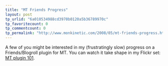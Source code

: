 ```yaml
---
title: "MT Friends Progress"
layout: post
tp_urlid: "6a010534988cd3970b0120a5b36789970c"
tp_favoritecount: 0
tp_commentcount: 0
tp_permalink: "http://www.monkinetic.com/2008/05/mt-friends-progress.html"
---
```

A few of you might be interested in my (frustratingly slow) progress on a Friends/Blogroll plugin for MT. You can watch it take shape in my Flickr set: [MT plugin 101](http://www.flickr.com/photos/redmonk/sets/72157604027970428/detail/).
